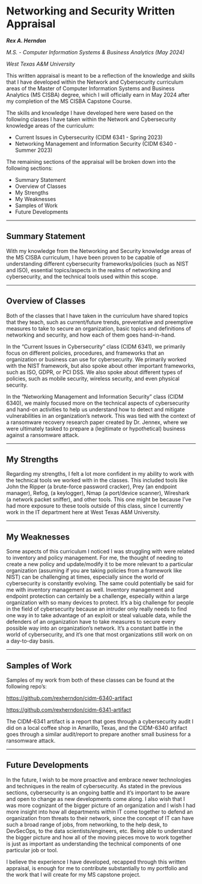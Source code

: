 # Networking and Security Written Appraisal

***Rex A. Herndon***

*M.S. - Computer Information Systems & Business Analytics (May 2024)*

*West Texas A&M University*

This written appraisal is meant to be a reflection of the knowledge and skills that I have developed within the Network and Cybersecurity curriculum areas of the Master of Computer Information Systems and Business Analytics (MS CISBA) degree, which I will officially earn in May 2024 after my completion of the MS CISBA Capstone Course.

The skills and knowledge I have developed here were based on the following classes I have taken within the Network and Cybersecurity knowledge areas of the curriculum:

- Current Issues in Cybersecurity (CIDM 6341 - Spring 2023)
- Networking Management and Information Security (CIDM 6340 - Summer 2023)

The remaining sections of the appraisal will be broken down into the following sections:

- Summary Statement
- Overview of Classes
- My Strengths
- My Weaknesses
- Samples of Work
- Future Developments

---

## Summary Statement

With my knowledge from the Networking and Security knowledge areas of the MS CISBA curriculum, I have been proven to be capable of understanding different cybersecurity frameworks/policies (such as NIST and ISO), essential topics/aspects in the realms of networking and cybersecurity, and the technical tools used within this scope.

---

## Overview of Classes

Both of the classes that I have taken in the curriculum have shared topics that they teach, such as current/future trends, preventative and preemptive measures to take to secure an organization, basic topics and definitions of networking and security, and how each of them goes hand-in-hand.

In the “Current Issues in Cybersecurity” class (CIDM 6341), we primarily focus on different policies, procedures, and frameworks that an organization or business can use for cybersecurity. We primarily worked with the NIST framework, but also spoke about other important frameworks, such as ISO, GDPR, or PCI DSS. We also spoke about different types of policies, such as mobile security, wireless security, and even physical security.

In the “Networking Management and Information Security” class (CIDM 6340), we mainly focused more on the technical aspects of cybersecurity and hand-on activities to help us understand how to detect and mitigate vulnerabilities in an organization’s network. This was tied with the context of a ransomware recovery research paper created by Dr. Jennex, where we were ultimately tasked to prepare a (legitimate or hypothetical) business against a ransomware attack.

---

## My Strengths

Regarding my strengths, I felt a lot more confident in my ability to work with the technical tools we worked with in the classes. This included tools like John the Ripper (a brute-force password cracker), Prey (an endpoint manager), Refog, (a keylogger), Nmap (a port/device scanner), Wireshark (a network packet sniffer), and other tools. This one might be because I’ve had more exposure to these tools outside of this class, since I currently work in the IT department here at West Texas A&M University. 

---

## My Weaknesses

Some aspects of this curriculum I noticed I was struggling with were related to inventory and policy management. For me, the thought of needing to create a new policy and update/modify it to be more relevant to a particular organization (assuming if you are taking policies from a framework like NIST) can be challenging at times, especially since the world of cybersecurity is constantly evolving. The same could potentially be said for me with inventory management as well. Inventory management and endpoint protection can certainly be a challenge, especially within a large organization with so many devices to protect. It’s a big challenge for people in the field of cybersecurity because an intruder only really needs to find one way in to take advantage of an exploit or steal valuable data, while the defenders of an organization have to take measures to secure every possible way into an organization’s network. It’s a constant battle in the world of cybersecurity, and it’s one that most organizations still work on on a day-to-day basis.

---

## Samples of Work

Samples of my work from both of these classes can be found at the following repo’s:

https://github.com/rexherndon/cidm-6340-artifact

https://github.com/rexherndon/cidm-6341-artifact

The CIDM-6341 artifact is a report that goes through a cybersecurity audit I did on a local coffee shop in Amarillo, Texas, and the CIDM-6340 artifact goes through a similar audit/report to prepare another small business for a ransomware attack.

---

## Future Developments

In the future, I wish to be more proactive and embrace newer technologies and techniques in the realm of cybersecurity. As stated in the previous sections, cybersecurity is an ongoing battle and it’s important to be aware and open to change as new developments come along. I also wish that I was more cognizant of the bigger picture of an organization and I wish I had more insight into how all departments within IT come together to defend an organization from threats to their network, since the concept of IT can have such a broad range of jobs, from networking, to the help desk, to DevSecOps, to the data scientists/engineers, etc. Being able to understand the bigger picture and how all of the moving pieces move to work together is just as important as understanding the technical components of one particular job or tool.

I believe the experience I have developed, recapped through this written appraisal, is enough for me to contribute substantially to my portfolio and the work that I will create for my MS capstone project.